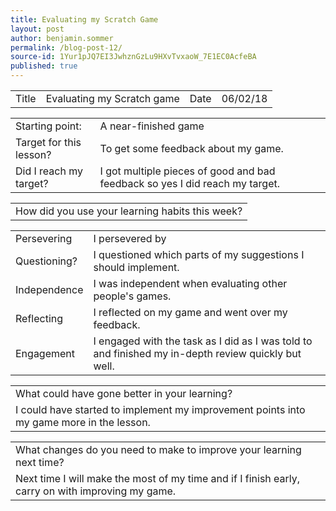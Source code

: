 ```yaml
---
title: Evaluating my Scratch Game
layout: post
author: benjamin.sommer
permalink: /blog-post-12/
source-id: 1Yur1pJQ7EI3JwhznGzLu9HXvTvxaoW_7E1EC0AcfeBA
published: true
---
```

<table>
  <tr>
    <td>Title</td>
    <td>Evaluating my Scratch game</td>
    <td>Date</td>
    <td>06/02/18</td>
  </tr>
</table>


<table>
  <tr>
    <td>Starting point:</td>
    <td>A near-finished game</td>
  </tr>
  <tr>
    <td>Target for this lesson?</td>
    <td>To get some feedback about my game.</td>
  </tr>
  <tr>
    <td>Did I reach my target? </td>
    <td>I got multiple pieces of good and bad feedback so yes I did reach my target.</td>
  </tr>
</table>


<table>
  <tr>
    <td>How did you use your learning habits this week?</td>
  </tr>
</table>


<table>
  <tr>
    <td>Persevering</td>
    <td>I persevered by </td>
  </tr>
  <tr>
    <td>Questioning?</td>
    <td>I questioned which parts of my suggestions I should implement.</td>
  </tr>
  <tr>
    <td>Independence</td>
    <td>I was independent when evaluating other people's games.</td>
  </tr>
  <tr>
    <td>Reflecting</td>
    <td>I reflected on my game and went over my feedback.</td>
  </tr>
  <tr>
    <td>Engagement</td>
    <td>I engaged with the task as I did as I was told to and finished my in-depth review quickly but well.</td>
  </tr>
</table>


<table>
  <tr>
    <td>What could have gone better in your learning?</td>
  </tr>
  <tr>
    <td>I could have started to implement my improvement points into my game more in the lesson.</td>
  </tr>
</table>


<table>
  <tr>
    <td>What changes do you need to make to improve your learning next time?</td>
  </tr>
  <tr>
    <td>Next time I will make the most of my time and if I finish early, carry on with improving my game.</td>
  </tr>
</table>


